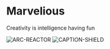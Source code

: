 # Marvelious
Creativity is intelligence having fun

![ARC-REACTOR](https://github.com/codestromer/Marvelious/blob/master/Arc_reactor.gif)
![CAPTION-SHIELD](https://github.com/codestromer/Marvelious/blob/master/Cap_shield.gif)
